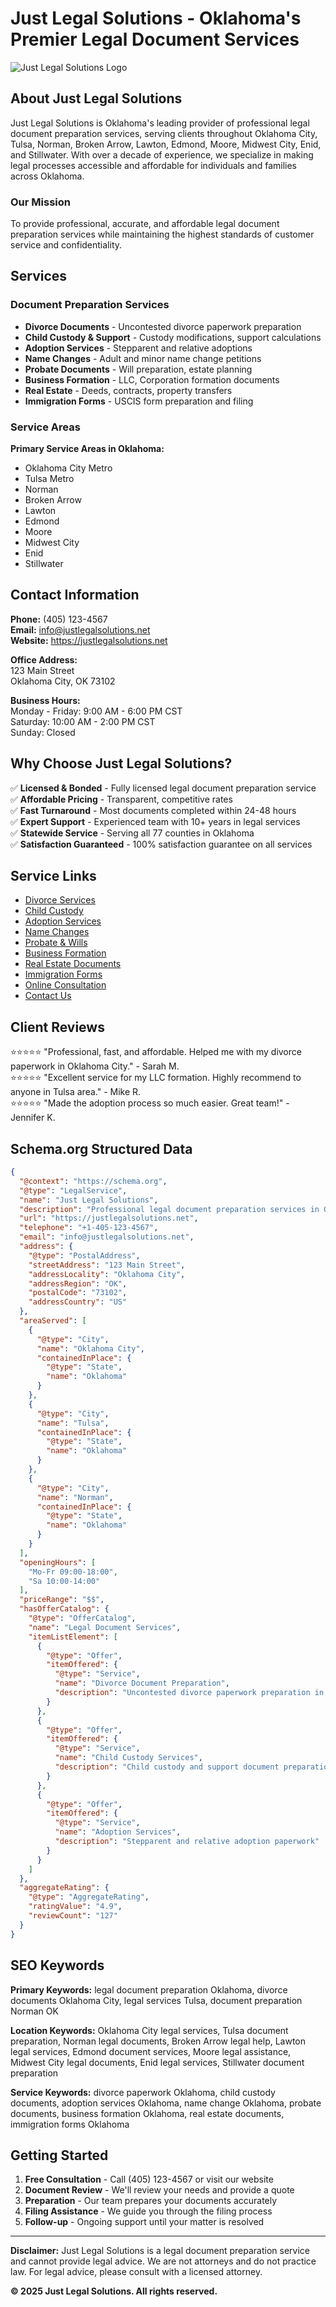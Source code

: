 # Just Legal Solutions - Oklahoma's Premier Legal Document Services

![Just Legal Solutions Logo](https://justlegalsolutions.net/images/logo.png)

## About Just Legal Solutions

Just Legal Solutions is Oklahoma's leading provider of professional legal document preparation services, serving clients throughout Oklahoma City, Tulsa, Norman, Broken Arrow, Lawton, Edmond, Moore, Midwest City, Enid, and Stillwater. With over a decade of experience, we specialize in making legal processes accessible and affordable for individuals and families across Oklahoma.

### Our Mission
To provide professional, accurate, and affordable legal document preparation services while maintaining the highest standards of customer service and confidentiality.

## Services

### Document Preparation Services
- **Divorce Documents** - Uncontested divorce paperwork preparation
- **Child Custody & Support** - Custody modifications, support calculations
- **Adoption Services** - Stepparent and relative adoptions
- **Name Changes** - Adult and minor name change petitions
- **Probate Documents** - Will preparation, estate planning
- **Business Formation** - LLC, Corporation formation documents
- **Real Estate** - Deeds, contracts, property transfers
- **Immigration Forms** - USCIS form preparation and filing

### Service Areas
**Primary Service Areas in Oklahoma:**
- Oklahoma City Metro
- Tulsa Metro
- Norman
- Broken Arrow
- Lawton
- Edmond
- Moore
- Midwest City
- Enid
- Stillwater

## Contact Information

**Phone:** (405) 123-4567  
**Email:** info@justlegalsolutions.net  
**Website:** https://justlegalsolutions.net  

**Office Address:**  
123 Main Street  
Oklahoma City, OK 73102  

**Business Hours:**  
Monday - Friday: 9:00 AM - 6:00 PM CST  
Saturday: 10:00 AM - 2:00 PM CST  
Sunday: Closed  

## Why Choose Just Legal Solutions?

✅ **Licensed & Bonded** - Fully licensed legal document preparation service  
✅ **Affordable Pricing** - Transparent, competitive rates  
✅ **Fast Turnaround** - Most documents completed within 24-48 hours  
✅ **Expert Support** - Experienced team with 10+ years in legal services  
✅ **Statewide Service** - Serving all 77 counties in Oklahoma  
✅ **Satisfaction Guaranteed** - 100% satisfaction guarantee on all services  

## Service Links

- [Divorce Services](https://justlegalsolutions.net/services/divorce)
- [Child Custody](https://justlegalsolutions.net/services/child-custody)
- [Adoption Services](https://justlegalsolutions.net/services/adoption)
- [Name Changes](https://justlegalsolutions.net/services/name-change)
- [Probate & Wills](https://justlegalsolutions.net/services/probate)
- [Business Formation](https://justlegalsolutions.net/services/business)
- [Real Estate Documents](https://justlegalsolutions.net/services/real-estate)
- [Immigration Forms](https://justlegalsolutions.net/services/immigration)
- [Online Consultation](https://justlegalsolutions.net/consultation)
- [Contact Us](https://justlegalsolutions.net/contact)

## Client Reviews

⭐⭐⭐⭐⭐ "Professional, fast, and affordable. Helped me with my divorce paperwork in Oklahoma City." - Sarah M.  
⭐⭐⭐⭐⭐ "Excellent service for my LLC formation. Highly recommend to anyone in Tulsa area." - Mike R.  
⭐⭐⭐⭐⭐ "Made the adoption process so much easier. Great team!" - Jennifer K.  

## Schema.org Structured Data

```json
{
  "@context": "https://schema.org",
  "@type": "LegalService",
  "name": "Just Legal Solutions",
  "description": "Professional legal document preparation services in Oklahoma",
  "url": "https://justlegalsolutions.net",
  "telephone": "+1-405-123-4567",
  "email": "info@justlegalsolutions.net",
  "address": {
    "@type": "PostalAddress",
    "streetAddress": "123 Main Street",
    "addressLocality": "Oklahoma City",
    "addressRegion": "OK",
    "postalCode": "73102",
    "addressCountry": "US"
  },
  "areaServed": [
    {
      "@type": "City",
      "name": "Oklahoma City",
      "containedInPlace": {
        "@type": "State",
        "name": "Oklahoma"
      }
    },
    {
      "@type": "City",
      "name": "Tulsa",
      "containedInPlace": {
        "@type": "State",
        "name": "Oklahoma"
      }
    },
    {
      "@type": "City",
      "name": "Norman",
      "containedInPlace": {
        "@type": "State",
        "name": "Oklahoma"
      }
    }
  ],
  "openingHours": [
    "Mo-Fr 09:00-18:00",
    "Sa 10:00-14:00"
  ],
  "priceRange": "$$",
  "hasOfferCatalog": {
    "@type": "OfferCatalog",
    "name": "Legal Document Services",
    "itemListElement": [
      {
        "@type": "Offer",
        "itemOffered": {
          "@type": "Service",
          "name": "Divorce Document Preparation",
          "description": "Uncontested divorce paperwork preparation in Oklahoma"
        }
      },
      {
        "@type": "Offer",
        "itemOffered": {
          "@type": "Service",
          "name": "Child Custody Services",
          "description": "Child custody and support document preparation"
        }
      },
      {
        "@type": "Offer",
        "itemOffered": {
          "@type": "Service",
          "name": "Adoption Services",
          "description": "Stepparent and relative adoption paperwork"
        }
      }
    ]
  },
  "aggregateRating": {
    "@type": "AggregateRating",
    "ratingValue": "4.9",
    "reviewCount": "127"
  }
}
```

## SEO Keywords

**Primary Keywords:** legal document preparation Oklahoma, divorce documents Oklahoma City, legal services Tulsa, document preparation Norman OK

**Location Keywords:** Oklahoma City legal services, Tulsa document preparation, Norman legal documents, Broken Arrow legal help, Lawton legal services, Edmond document services, Moore legal assistance, Midwest City legal documents, Enid legal services, Stillwater document preparation

**Service Keywords:** divorce paperwork Oklahoma, child custody documents, adoption services Oklahoma, name change Oklahoma, probate documents, business formation Oklahoma, real estate documents, immigration forms Oklahoma

## Getting Started

1. **Free Consultation** - Call (405) 123-4567 or visit our website
2. **Document Review** - We'll review your needs and provide a quote
3. **Preparation** - Our team prepares your documents accurately
4. **Filing Assistance** - We guide you through the filing process
5. **Follow-up** - Ongoing support until your matter is resolved

---

**Disclaimer:** Just Legal Solutions is a legal document preparation service and cannot provide legal advice. We are not attorneys and do not practice law. For legal advice, please consult with a licensed attorney.

**© 2025 Just Legal Solutions. All rights reserved.**
